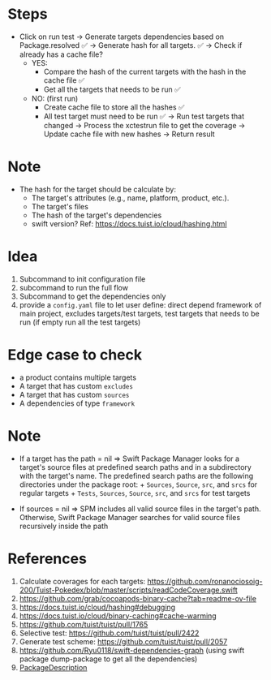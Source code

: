 
# Steps

- Click on run test
-> Generate targets dependencies based on Package.resolved ✅
-> Generate hash for all targets. ✅
-> Check if already has a cache file? 
    + YES: 
        + Compare the hash of the current targets with the hash in the cache file ✅
        + Get all the targets that needs to be run ✅
    + NO: (first run)
        + Create cache file to store all the hashes ✅ 
        + All test target must need to be run ✅
-> Run test targets that changed
-> Process the xctestrun file to get the coverage
-> Update cache file with new hashes
-> Return result

# Note

- The hash for the target should be calculate by:
  + The target's attributes (e.g., name, platform, product, etc.).
  + The target's files
  + The hash of the target's dependencies
  + swift version?
  Ref: https://docs.tuist.io/cloud/hashing.html

# Idea

1. Subcommand to init configuration file
2. subcommand to run the full flow
3. Subcommand to get the dependencies only
4. provide a `config.yaml` file to let user define: direct depend framework of main project, excludes targets/test targets, test targets that needs to be run (if empty run all the test targets)

# Edge case to check

- a product contains multiple targets
- A target that has custom `excludes`
- A target that has custom `sources`
- A dependencies of type `framework`   

# Note

- If a target has the path = nil => Swift Package Manager looks for a target's source files at predefined search paths and in a subdirectory with the target's name.
    The predefined search paths are the following directories under the package root:
        + `Sources`, `Source`, `src`, and `srcs` for regular targets
        + `Tests`, `Sources`, `Source`, `src`, and `srcs` for test targets
        
- If sources = nil => SPM includes all valid source files in the target's path. Otherwise, Swift Package Manager searches for valid source files recursively inside the path

# References

1. Calculate coverages for each targets: https://github.com/ronanociosoig-200/Tuist-Pokedex/blob/master/scripts/readCodeCoverage.swift
2. https://github.com/grab/cocoapods-binary-cache?tab=readme-ov-file
3. https://docs.tuist.io/cloud/hashing#debugging
4. https://docs.tuist.io/cloud/binary-caching#cache-warming
5. https://github.com/tuist/tuist/pull/1765
7. Selective test: https://github.com/tuist/tuist/pull/2422
8. Generate test scheme: https://github.com/tuist/tuist/pull/2057
9. https://github.com/Ryu0118/swift-dependencies-graph (using swift package dump-package to get all the dependencies)
10. [PackageDescription](https://developer.apple.com/documentation/packagedescription)
